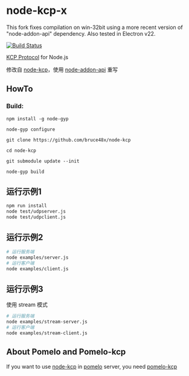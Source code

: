 node-kcp-x
======================================

This fork fixes compilation on win-32bit using a more recent version of "node-addon-api" dependency.
Also tested in Electron v22.

[![Build Status][1]][2]

[1]: https://api.travis-ci.org/leenjewel/node-kcp.svg?branch=master
[2]: https://travis-ci.org/leenjewel/node-kcp


[KCP Protocol](https://github.com/skywind3000/kcp) for Node.js

修改自 [node-kcp](https://github.com/leenjewel/node-kcp)，使用 [node-addon-api](https://github.com/nodejs/node-addon-api) 重写
## HowTo

### Build:

```
npm install -g node-gyp

node-gyp configure

git clone https://github.com/bruce48x/node-kcp

cd node-kcp

git submodule update --init

node-gyp build
```

## 运行示例1

```sh
npm run install
node test/udpserver.js
node test/udpclient.js
```

## 运行示例2

```sh
# 运行服务端
node examples/server.js
# 运行客户端
node examples/client.js
```

## 运行示例3
使用 stream 模式

```sh
# 运行服务端
node examples/stream-server.js
# 运行客户端
node examples/stream-client.js
```

## About Pomelo and Pomelo-kcp

If you want to use [node-kcp](https://github.com/leenjewel/node-kcp) in [pomelo](https://github.com/NetEase/pomelo/) server, you need [pomelo-kcp](https://github.com/leenjewel/pomelo-kcp)
